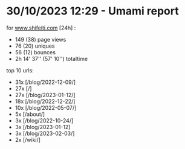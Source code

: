# 30/10/2023 12:29 - Umami report
for www.shifeiti.com [24h] :

 - 149 (38) page views
 - 76 (20) uniques
 - 56 (12) bounces
 - 2h 14' 37'' (57' 10'') totaltime


top 10 urls:
 - 31x [/blog/2022-12-09/]
 - 27x [/]
 - 27x [/blog/2023-01-12/]
 - 18x [/blog/2022-12-22/]
 - 10x [/blog/2022-05-07/]
 - 5x [/about/]
 - 3x [/blog/2022-10-24/]
 - 3x [/blog/2023-01-12]
 - 3x [/blog/2023-02-03/]
 - 2x [/wiki/]


